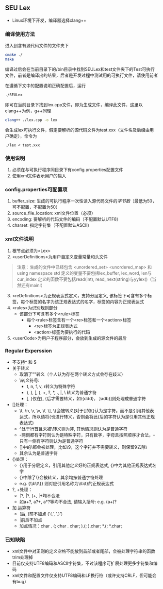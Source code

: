 ## SEU Lex
- Linux环境下开发，编译器选择clang++
### 编译使用方法

进入到含有源代码文件的文件夹下

```sh
cmake ./
make
```

编译过后会在当前目录下的/bin目录中找到SEULex和test文件夹下的Test可执行文件，前者是编译出的结果，后者是开发过程中测试用的可执行文件，请使用前者

在遵循下文中的配置说明正确配置后，运行

```sh
./SEULex
```

即可在当前目录下找到lex.cpp文件，即为生成文件，编译此文件，这里以clang++为例，g++同理

```sh
clang++ ./lex.cpp -o lex
```

会生成lex可执行文件，假定要解析的源代码文件为test.xxx（文件名及后缀由用户确定），命令为

```shell
./lex < test.xxx
```

### 使用说明
1. 必须在与可执行程序同目录下有config.properties配置文件
2. 使用xml文件表示用户的输入
### config.properties可配置项
1. buffer_size: 生成的可执行程序一次性读入源代码文件的*字节数*（最低为50，可不配置，不配置为50）
2. source_file_location: xml文件位置（必须）
3. encoding: 要解析的代码文件的编码（不配置默认UTF8）
4. charset: 指定字符集（不配置默认ASCII）
### xml文件说明
1. 根节点必须为&lt;Lex&gt;
2. &lt;userDefinitions&gt;为用户自定义变量常量和头文件
> 注意：生成的文件中已经包含<iostream> <vector> <unordered_set> <unordered_map> <stdexcept> 和 using namespace std
> 定义的变量不要包括lex_buffer, lex_word, len与cur_index
> 定义的函数不要包括read(int), read_next(string)与yylex()（当然还有main!）
3. &lt;reDefinitions&gt;为正规表达式定义，支持分层定义, 该标签下可含有多个标签，每个标签的名字为该正规表达式的名字，标签的内容为正规表达式
4. &lt;rules&gt;为识别规则部分
    - 该部分下可含有多个&lt;rule&gt;标签
        - 每个&lt;rule&gt;标签含有一个&lt;re&gt;标签和一个&lt;action&gt;标签
            - &lt;re&gt;标签为正规表达式
            - &lt;action&gt;标签为要执行的代码
5. &lt;userCode&gt;为用户子程序部分，会放到生成的源文件的最后
### Regular Experssion
- 不支持^ 和 $
- 关于转义
    - 取消了""转义（个人认为存在两个转义方式会存在歧义）
    - \转义符号: 
        - t, n, f, v, r转义为特殊字符
        - (, ), [, {, +, ?, *, ., |, \ 转义为普通字符
        - ], }仅在[, {后才需要转义，如\\{ddd}， }adb}]则处理成普通字符
- []处理：
    - \t, \n, \r, \v, \f, \\], \\{会被转义(对于[]的{}认为是字符，而不是引用其他表达式，所以请将{也进行转义，否则会将此{后的字符认为是引用其他正规表达式)
    - ^处于行首且未被\转义则为非, 其他情况则认为是普通字符
    - -两侧都有字符则认为是特殊字符，只有数字，字母且按照顺序才合法，-只有一侧有字符则认为是普通字符
    - []中的\都会被处理，比如\9，这个字符并不需要转义，则保留9去除\
    - 其余认为是普通字符
- {}处理：
    - {}用于分层定义，引用其他定义好的正规表达式, {}中为其他正规表达式名字
    - {}中除了\\}会被转义，其余均按普通字符处理
    - e.g. {\\\\b\t\\}} 则对应引用名称为\\\\b\t}的正规表达式
- ?, +处理：
    - (?, |?, (+, |+均不合法
    - 如a+?, a?+, a*?等均不合法, 请输入括号: e.g. (a+)?
- 加.运算符
    - (后, )前不加点 ('(.', '.)')
    - |前后不加点
    - 加点情况：char . (; char . char; ).(; ).char; *.(; *.char;
### 已知缺陷
- xml文件中对正则的定义空格不能放到首部或者尾部，会被处理字符串的函数trim处理掉
- 目前仅支持UTF8编码和ASCII字符集，不过该程序可扩展处理更多字符集和编码
- xml文件和配置文件仅支持UTF8编码和LF换行符（或许支持CRLF，但可能会有bug）